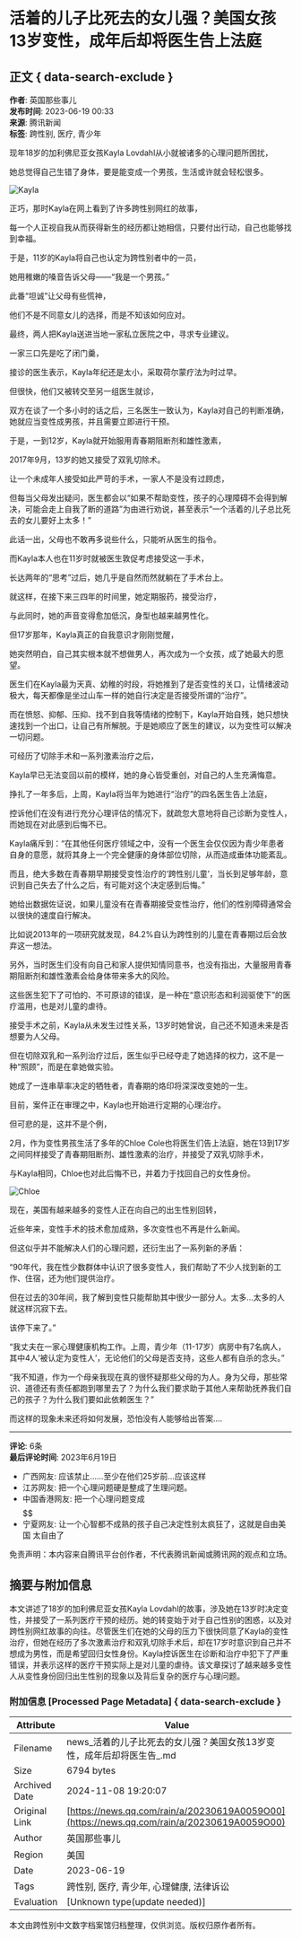# 活着的儿子比死去的女儿强？美国女孩13岁变性，成年后却将医生告上法庭

## 正文 { data-search-exclude }


**作者**: 英国那些事儿  
**发布时间**: 2023-06-19 00:33  
**来源**: 腾讯新闻  
**标签**: 跨性别, 医疗, 青少年

现年18岁的加利佛尼亚女孩Kayla Lovdahl从小就被诸多的心理问题所困扰，

她总觉得自己生错了身体，要是能变成一个男孩，生活或许就会轻松很多。

![Kayla](https://inews.gtimg.com/newsapp_bt/0/1012205723968_6694/0)

正巧，那时Kayla在网上看到了许多跨性别网红的故事，

每一个人正视自我从而获得新生的经历都让她相信，只要付出行动，自己也能够找到幸福。

于是，11岁的Kayla将自己也认定为跨性别者中的一员，

她用稚嫩的嗓音告诉父母——“我是一个男孩。”

此番“坦诚”让父母有些慌神，

他们不是不同意女儿的选择，而是不知该如何应对。

最终，两人把Kayla送进当地一家私立医院之中，寻求专业建议。

一家三口先是吃了闭门羹，

接诊的医生表示，Kayla年纪还是太小，采取荷尔蒙疗法为时过早。

但很快，他们又被转交至另一组医生就诊，

双方在谈了一个多小时的话之后，三名医生一致认为，Kayla对自己的判断准确，她就应当变性成男孩，并且需要立即进行干预。

于是，一到12岁，Kayla就开始服用青春期阻断剂和雄性激素，

2017年9月，13岁的她又接受了双乳切除术。

让一个未成年人接受如此严苛的手术，一家人不是没有过顾虑，

但每当父母发出疑问，医生都会以“如果不帮助变性，孩子的心理障碍不会得到解决，可能会走上自我了断的道路”为由进行劝说，甚至表示“一个活着的儿子总比死去的女儿要好上太多！”

此话一出，父母也不敢再多说些什么，只能听从医生的指令。

而Kayla本人也在11岁时就被医生敦促考虑接受这一手术，

长达两年的“思考”过后，她几乎是自然而然就躺在了手术台上。

就这样，在接下来三四年的时间里，她定期服药，接受治疗，

与此同时，她的声音变得愈加低沉，身型也越来越男性化。

但17岁那年，Kayla真正的自我意识才刚刚觉醒，

她突然明白，自己其实根本就不想做男人，再次成为一个女孩，成了她最大的愿望。

医生们在Kayla最为天真、幼稚的时段，将她推到了是否变性的关口，让情绪波动极大，每天都像是坐过山车一样的她自行决定是否接受所谓的“治疗”。

而在愤怒、抑郁、压抑、找不到自我等情绪的控制下，Kayla开始自残，她只想快速找到一个出口，让自己有所解脱。于是她顺应了医生的建议，以为变性可以解决一切问题。

可经历了切除手术和一系列激素治疗之后，

Kayla早已无法变回以前的模样，她的身心皆受重创，对自己的人生充满悔意。

挣扎了一年多后，上周，Kayla将当年为她进行“治疗”的四名医生告上法庭，

控诉他们在没有进行充分心理评估的情况下，就疏忽大意地将自己诊断为变性人，而她现在对此感到后悔不已。

Kayla痛斥到：“在其他任何医疗领域之中，没有一个医生会仅仅因为青少年患者自身的意愿，就将其身上一个完全健康的身体部位切除，从而造成垂体功能紊乱。

而且，绝大多数在青春期早期接受变性治疗的‘跨性别儿童’，当长到足够年龄，意识到自己失去了什么之后，有可能对这个决定感到后悔。”

她给出数据佐证说，如果儿童没有在青春期接受变性治疗，他们的性别障碍通常会以很快的速度自行解决。

比如说2013年的一项研究就发现，84.2%自认为跨性别的儿童在青春期过后会放弃这一想法。

另外，当时医生们没有向自己和家人提供知情同意书，也没有指出，大量服用青春期阻断剂和雄性激素会给身体带来多大的风险。

这些医生犯下了可怕的、不可原谅的错误，是一种在“意识形态和利润驱使下”的医疗滥用，也是对儿童的虐待。

接受手术之前，Kayla从未发生过性关系，13岁时她曾说，自己还不知道未来是否想要为人父母。

但在切除双乳和一系列治疗过后，医生似乎已经夺走了她选择的权力，这不是一种“照顾”，而是在拿她做实验。

她成了一连串草率决定的牺牲者，青春期的烙印将深深改变她的一生。

目前，案件正在审理之中，Kayla也开始进行定期的心理治疗。

但可悲的是，这并不是个例，

2月，作为变性男孩生活了多年的Chloe Cole也将医生们告上法庭，她在13到17岁之间同样接受了青春期阻断剂、雄性激素的治疗，并接受了双乳切除手术，

与Kayla相同，Chloe也对此后悔不已，并着力于找回自己的女性身份。

![Chloe](https://inews.gtimg.com/newsapp_bt/0/1012205723968_6694/0)

现在，美国有越来越多的变性人正在向自己的出生性别回转，

近些年来，变性手术的技术愈加成熟，多次变性也不再是什么新闻。

但这似乎并不能解决人们的心理问题，还衍生出了一系列新的矛盾：

“90年代，我在性少数群体中认识了很多变性人，我们帮助了不少人找到新的工作、住宿，还为他们提供治疗。

但在过去的30年间，我了解到变性只能帮助其中很少一部分人。太多...太多的人就这样沉寂下去。

该停下来了。”

“我丈夫在一家心理健康机构工作。上周，青少年（11-17岁）病房中有7名病人，其中4人‘被认定为变性人’，无论他们的父母是否支持，这些人都有自杀的念头。”

“我不知道，作为一个母亲我现在真的很怀疑那些父母的为人。身为父母，那些常识、道德还有责任都跑到哪里去了？为什么我们要求助于其他人来帮助抚养我们自己的孩子？为什么我们要如此依赖医生？”

而这样的现象未来还将如何发展，恐怕没有人能够给出答案....

---

**评论**: 6条  
**最后评论时间**: 2023年6月19日  

- 广西网友: 应该禁止……至少在他们25岁前…应该这样
- 江苏网友: 把一个心理问题硬是整成了生理问题。
- 中国香港网友: 把一个心理问题变成 $$$$$$ 
- 宁夏网友: 让一个心智都不成熟的孩子自己决定性别太疯狂了，这就是自由美国 太自由了 

免责声明：本内容来自腾讯平台创作者，不代表腾讯新闻或腾讯网的观点和立场。

## 摘要与附加信息

<!-- tcd_abstract -->
本文讲述了18岁的加利佛尼亚女孩Kayla Lovdahl的故事，涉及她在13岁时决定变性，并接受了一系列医疗干预的经历。她的转变始于对于自己性别的困惑，以及对跨性别网红故事的向往。尽管医生们在她的父母的压力下很快同意了Kayla的变性治疗，但她在经历了多次激素治疗和双乳切除手术后，却在17岁时意识到自己并不想成为男性，而是希望回归女性身份。Kayla控诉医生在诊断和治疗中犯下了严重错误，并表示这样的医疗干预实际上是对儿童的虐待。该文章探讨了越来越多变性人从变性身份回归出生性别的现象以及背后复杂的医疗与心理问题。
<!-- tcd_abstract_end -->

### 附加信息 [Processed Page Metadata] { data-search-exclude }

| Attribute       | Value                                  |
|-----------------|----------------------------------------|
| Filename        | news_活着的儿子比死去的女儿强？美国女孩13岁变性，成年后却将医生告_.md                             |
| Size            | 6794 bytes                           |
| Archived Date   | 2024-11-08 19:20:07                             |
| Original Link   | [https://news.qq.com/rain/a/20230619A0059O00](https://news.qq.com/rain/a/20230619A0059O00)                       |
| Author          | 英国那些事儿                               |
| Region          | 美国                               |
| Date            | 2023-06-19                                 |
| Tags            | 跨性别, 医疗, 青少年, 心理健康, 法律诉讼                                 |
| Evaluation            | [Unknown type(update needed)]                                 |
<!-- tcd_table_end -->

本文由跨性别中文数字档案馆归档整理，仅供浏览。版权归原作者所有。
